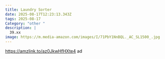 ```yaml
---
title: Laundry Sorter
date: 2025-08-17T12:23:13.343Z
tags: 2025-08-17
Category: "other "
description: |
  39.xx 
image: https://m.media-amazon.com/images/I/71PbY1NnBQL._AC_SL1500_.jpg
---
```

https://amzlink.to/az0JkwHfHXte4   ad